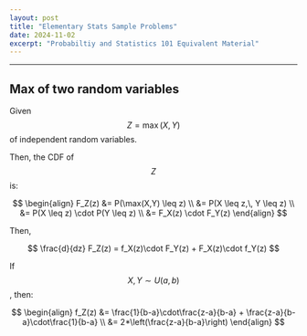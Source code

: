```yaml
---
layout: post
title: "Elementary Stats Sample Problems"
date: 2024-11-02
excerpt: "Probabiltiy and Statistics 101 Equivalent Material"
---
```



---

## Max of two random variables

Given $$ Z = \max(X,Y) $$ of independent random variables.

Then, the CDF of $$ Z $$ is:

$$
\begin{align}
F_Z(z) &= P(\max(X,Y) \leq z) \\
&= P(X \leq z,\, Y \leq z) \\
&= P(X \leq z) \cdot P(Y \leq z) \\
&= F_X(z) \cdot F_Y(z)
\end{align}
$$

Then,

$$
\frac{d}{dz} F_Z(z) = f_X(z)\cdot F_Y(z) + F_X(z)\cdot f_Y(z)
$$

If $$ X,Y \sim U(a,b) $$, then:

$$
\begin{align}
f_Z(z) &= \frac{1}{b-a}\cdot\frac{z-a}{b-a} + \frac{z-a}{b-a}\cdot\frac{1}{b-a} \\
&= 2*\left(\frac{z-a}{b-a}\right)
\end{align}
$$
